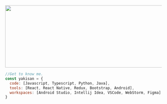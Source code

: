 
 
&nbsp;
<img src="https://media.giphy.com/media/EmT1YxF8CDuzTu7ffQ/giphy.gif" width="900" height="200">


```javascript
//Get to know me.
const yakisan = {
  code: [Javascript, Typescript, Python, Java],
  tools: [React, React Native, Redux, Bootstrap, Android],
  workspaces: [Android Studio, Intellij Idea, VSCode, WebStorm, Figma]
}
```
